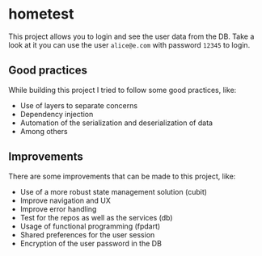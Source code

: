 # hometest

This project allows you to login and see the user data from the DB. Take a look at it you can use the user `alice@e.com` with password `12345` to login.

## Good practices

While building this project I tried to follow some good practices, like:

- Use of layers to separate concerns
- Dependency injection
- Automation of the serialization and deserialization of data
- Among others

## Improvements

There are some improvements that can be made to this project, like:

- Use of a more robust state management solution (cubit)
- Improve navigation and UX
- Improve error handling
- Test for the repos as well as the services (db)
- Usage of functional programming (fpdart)
- Shared preferences for the user session
- Encryption of the user password in the DB